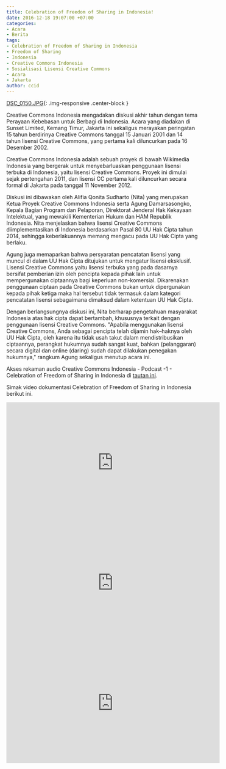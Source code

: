 ```yaml
---
title: Celebration of Freedom of Sharing in Indonesia!
date: 2016-12-18 19:07:00 +07:00
categories:
- Acara
- Berita
tags:
- Celebration of Freedom of Sharing in Indonesia
- Freedom of Sharing
- Indonesia
- Creative Commons Indonesia
- Sosialisasi Lisensi Creative Commons
- Acara
- Jakarta
author: ccid
---
```


[DSC_0150.JPG](/uploads/DSC_0150.JPG){: .img-responsive .center-block }

Creative Commons Indonesia mengadakan diskusi akhir tahun dengan tema Perayaan Kebebasan untuk Berbagi di Indonesia. Acara yang diadakan di Sunset Limited, Kemang Timur, Jakarta ini sekaligus merayakan peringatan 15 tahun berdirinya Creative Commons tanggal 15 Januari 2001 dan 14 tahun lisensi Creative Commons, yang pertama kali diluncurkan pada 16 Desember 2002.
 
Creative Commons Indonesia adalah sebuah proyek di bawah Wikimedia Indonesia yang bergerak untuk menyebarluaskan penggunaan lisensi terbuka di Indonesia, yaitu lisensi Creative Commons. Proyek ini dimulai sejak pertengahan 2011, dan lisensi CC pertama kali diluncurkan secara formal di Jakarta pada tanggal 11 November 2012.

Diskusi ini dibawakan oleh Alifia Qonita Sudharto (Nita) yang merupakan Ketua Proyek Creative Commons Indonesia serta Agung Damarsasongko, Kepala Bagian Program dan Pelaporan, Direktorat Jenderal Hak Kekayaan Intelektual, yang mewakili Kementerian Hukum dan HAM Republik Indonesia. Nita menjelaskan bahwa lisensi Creative Commons diimplementasikan di Indonesia berdasarkan Pasal 80 UU Hak Cipta tahun 2014, sehingga keberlakuannya memang mengacu pada UU Hak Cipta yang berlaku.

Agung juga memaparkan bahwa persyaratan pencatatan lisensi yang muncul di dalam UU Hak Cipta ditujukan untuk mengatur lisensi eksklusif. Lisensi Creative Commons yaitu lisensi terbuka yang pada dasarnya bersifat pemberian izin oleh pencipta kepada pihak lain untuk mempergunakan ciptaannya bagi keperluan non-komersial. Dikarenakan penggunaan ciptaan pada Creative Commons bukan untuk dipergunakan kepada pihak ketiga maka hal tersebut tidak termasuk dalam kategori pencatatan lisensi sebagaimana dimaksud dalam ketentuan UU Hak Cipta. 

Dengan berlangsungnya diskusi ini, Nita berharap pengetahuan masyarakat Indonesia atas hak cipta dapat bertambah, khususnya terkait dengan penggunaan lisensi Creative Commons. "Apabila menggunakan lisensi Creative Commons, Anda sebagai pencipta telah dijamin hak–haknya oleh UU Hak Cipta, oleh karena itu tidak usah takut dalam mendistribusikan ciptaannya, perangkat hukumnya sudah sangat kuat, bahkan (pelanggaran) secara digital dan online (daring) sudah dapat dilakukan penegakan hukumnya," rangkum Agung sekaligus menutup acara ini.

Akses rekaman audio Creative Commons Indonesia - Podcast -1 - Celebration of Freedom of Sharing in Indonesia di [tautan ini](https://commons.wikimedia.org/wiki/File:Creative_Commons_Indonesia_-_Podcast_-1_-_Celebration_of_Freedom_of_Sharing_in_Indonesia.ogg).

Simak video dokumentasi Celebration of Freedom of Sharing in Indonesia berikut ini.

<div class="embed-responsive embed-responsive-16by9"><iframe width="560" height="315" src="https://www.youtube.com/embed/JPUwCPlXNfI" frameborder="0" allowfullscreen></iframe></div>

<div class="embed-responsive embed-responsive-16by9"></div>

<div class="embed-responsive embed-responsive-16by9"><iframe width="560" height="315" src="https://www.youtube.com/embed/JzOggdE1juE" frameborder="0" allowfullscreen></iframe><iframe width="560" height="315" src="https://www.youtube.com/embed/3lvcvV1g_k8" frameborder="0" allowfullscreen></iframe></div>